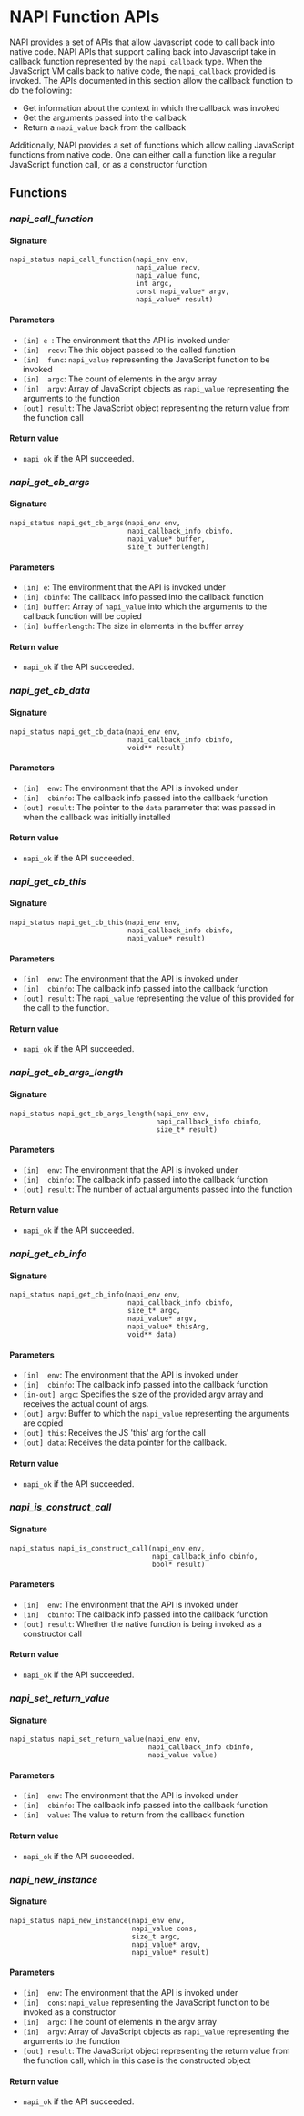 # NAPI Function APIs 

NAPI provides a set of APIs that allow Javascript code to 
call back into native code. NAPI APIs that support calling back
into Javascript take in callback function represented by 
the `napi_callback` type. When the JavaScript VM calls back to
native code, the `napi_callback` provided is invoked. The APIs 
documented in this section allow the callback function to do the 
following:
- Get information about the context in which the callback was invoked
- Get the arguments passed into the callback
- Return a `napi_value` back from the callback

Additionally, NAPI provides a set of functions which allow calling 
JavaScript functions from native code. One can either call a function
like a regular JavaScript function call, or as a constructor 
function

## Functions

### *napi_call_function*

#### Signature
```
napi_status napi_call_function(napi_env env,
                               napi_value recv,
                               napi_value func,
                               int argc,
                               const napi_value* argv,
                               napi_value* result)
```

#### Parameters
- `[in] e `: The environment that the API is invoked under
- `[in]  recv`: The this object passed to the called function
- `[in]  func`: `napi_value` representing the JavaScript function
to be invoked
- `[in]  argc`: The count of elements in the argv array
- `[in]  argv`: Array of JavaScript objects as `napi_value` 
representing the arguments to the function
- `[out] result`: The JavaScript object representing the return 
value from the function call

#### Return value
- `napi_ok` if the API succeeded.

### *napi_get_cb_args*

#### Signature
```
napi_status napi_get_cb_args(napi_env env,
                             napi_callback_info cbinfo,
                             napi_value* buffer,
                             size_t bufferlength)
```

#### Parameters
- `[in] e`: The environment that the API is invoked under
- `[in] cbinfo`: The callback info passed into the callback function
- `[in] buffer`: Array of `napi_value` into which the arguments to the 
callback function will be copied
- `[in] bufferlength`: The size in elements in the buffer array

#### Return value
- `napi_ok` if the API succeeded.

### *napi_get_cb_data*

#### Signature
```
napi_status napi_get_cb_data(napi_env env,
                             napi_callback_info cbinfo,
                             void** result)
```

#### Parameters
- `[in]  env`: The environment that the API is invoked under
- `[in]  cbinfo`: The callback info passed into the callback function
- `[out] result`: The pointer to the `data` parameter that was passed
in when the callback was initially installed

#### Return value
- `napi_ok` if the API succeeded.

### *napi_get_cb_this*

#### Signature
```
napi_status napi_get_cb_this(napi_env env,
                             napi_callback_info cbinfo,
                             napi_value* result)
```

#### Parameters
- `[in]  env`: The environment that the API is invoked under
- `[in]  cbinfo`: The callback info passed into the callback function
- `[out] result`: The `napi_value` representing the value of this 
provided for the call to the function.

#### Return value
- `napi_ok` if the API succeeded.

### *napi_get_cb_args_length*

#### Signature
```
napi_status napi_get_cb_args_length(napi_env env,
                                    napi_callback_info cbinfo,
                                    size_t* result)
```

#### Parameters
- `[in]  env`: The environment that the API is invoked under
- `[in]  cbinfo`: The callback info passed into the callback function
- `[out] result`: The number of actual arguments passed into the function

#### Return value
- `napi_ok` if the API succeeded.

### *napi_get_cb_info*

#### Signature
```
napi_status napi_get_cb_info(napi_env env,
                             napi_callback_info cbinfo,
                             size_t* argc, 
                             napi_value* argv,
                             napi_value* thisArg, 
                             void** data)
```

#### Parameters
- `[in]  env`: The environment that the API is invoked under
- `[in]  cbinfo`: The callback info passed into the callback function
- `[in-out] argc`: Specifies the size of the provided argv array
and receives the actual count of args.
- `[out] argv`: Buffer to which the `napi_value` representing the
arguments are copied
- `[out] this`: Receives the JS 'this' arg for the call
- `[out] data`: Receives the data pointer for the callback.

#### Return value
- `napi_ok` if the API succeeded.

### *napi_is_construct_call*

#### Signature
```
napi_status napi_is_construct_call(napi_env env,
                                   napi_callback_info cbinfo,
                                   bool* result)
```

#### Parameters
- `[in]  env`: The environment that the API is invoked under
- `[in]  cbinfo`: The callback info passed into the callback function
- `[out] result`: Whether the native function is being invoked as 
a constructor call

#### Return value
- `napi_ok` if the API succeeded.

### *napi_set_return_value*

#### Signature
```
napi_status napi_set_return_value(napi_env env,
                                  napi_callback_info cbinfo,
                                  napi_value value)
```

#### Parameters
- `[in]  env`: The environment that the API is invoked under
- `[in]  cbinfo`: The callback info passed into the callback function
- `[in]  value`: The value to return from the callback function

#### Return value
- `napi_ok` if the API succeeded.

### *napi_new_instance*

#### Signature
```
napi_status napi_new_instance(napi_env env,
                              napi_value cons,
                              size_t argc,
                              napi_value* argv,
                              napi_value* result)
```

#### Parameters
- `[in]  env`: The environment that the API is invoked under
- `[in]  cons`: `napi_value` representing the JavaScript function
to be invoked as a constructor
- `[in]  argc`: The count of elements in the argv array
- `[in]  argv`: Array of JavaScript objects as `napi_value` 
representing the arguments to the function
- `[out] result`: The JavaScript object representing the return 
value from the function call, which in this case is the constructed
object

#### Return value
- `napi_ok` if the API succeeded.
